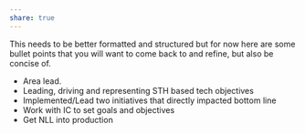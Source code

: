 ```yaml
---  
share: true  
---  
```

This needs to be better formatted and structured but for now here are some bullet points that you will want to come back to and refine, but also be concise of.  
  
  
- Area lead.  
- Leading, driving and representing STH based tech objectives  
- Implemented/Lead two initiatives that directly impacted bottom line  
- Work with IC to set goals and objectives  
- Get NLL into production